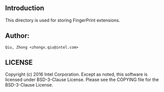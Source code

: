 ## Introduction
This directory is used for storing FingerPrint extensions.

## Author:
    Qiu, Zhong <zhongx.qiu@intel.com>


## LICENSE

Copyright (c) 2016 Intel Corporation.
Except as noted, this software is licensed under BSD-3-Clause License.
Please see the COPYING file for the BSD-3-Clause License.    